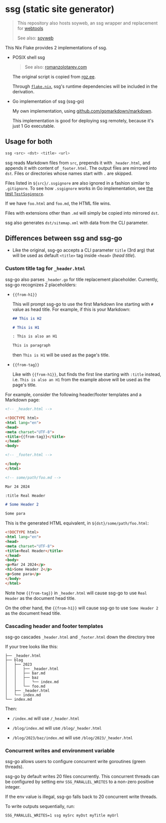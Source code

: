 # ssg (static site generator)

> This repository also hosts soyweb,
> an ssg wrapper and replacement for [webtools](https://github.com/soyart/webtools)
>
> See also: [soyweb](./soyweb/)

This Nix Flake provides 2 implementations of ssg.

- POSIX shell ssg

  > See also: [romanzolotarev.com](https://romanzolotarev.com/ssg.html)

  The original script is copied from [rgz.ee](https://romanzolotarev.com/bin/ssg).

  Through [`flake.nix`](./flake.nix), ssg's runtime dependencies will be included
  in the derivation.

- Go implementation of ssg (ssg-go)

  My own implementation, using [github.com/gomarkdown/markdown](https://github.com/gomarkdown/markdown).

  This implementation is good for deploying ssg remotely,
  because it's just 1 Go executable.

## Usage for both

```sh
ssg <src> <dst> <title> <url>
```

ssg reads Markdown files from `src`, prepends it with `_header.html`,
and appends it with content of `_footer.html`. The output files are mirrored
into `dst`. Files or directories whose names start with `.` are skipped.

Files listed in `${src}/.ssgignore` are also ignored in a fashion similar
to `.gitignore`. To see how `.ssgignore` works in Go implementation, see
[the test `TestSsgignore`](./ssg_test.go).

If we have `foo.html` and `foo.md`, the HTML file wins.

Files with extensions other than `.md` will simply be copied
into mirrored `dst`.

ssg also generates `dst/sitemap.xml` with data from the CLI parameter.

## Differences between ssg and ssg-go

- Like the original, ssg-go accepts a CLI parameter `title` (3rd arg)
that will be used as default `<title>` tag inside `<head>` (*head title*).

### Custom title tag for `_header.html`

ssg-go also parses `_header.go` for title replacement placeholder. Currently,
ssg-go recognizes 2 placeholders:

- `{{from-h1}}`

  This will prompt ssg-go to use the first Markdown line starting with `#` value as head title.
  For example, if this is your Markdown:

  ```markdown
  ## This is H2

  # This is H1

  : This is also an H1

  This is paragraph
  ```

  then `This is H1` will be used as the page's title.

- `{{from-tag}}`

  Like with `{{from-h1}}`, but finds the first line starting with `:title` instead,
  i.e. `This is also an H1` from the example above will be used as the page's title.

For example, consider the following header/footer templates and a Markdown page:

```html
<!-- _header.html -->

<!DOCTYPE html>
<html lang="en">
<head>
<meta charset="UTF-8">
<title>{{from-tag}}</title>
</head>
<body>
```

```html
<!-- _footer.html -->

</body>
</html>
 ```

```markdown
<!-- some/path/foo.md -->

Mar 24 2024

:title Real Header

# Some Header 2

Some para
```

This is the generated HTML equivalent, in `${dst}/some/path/foo.html`:

```html
<!DOCTYPE html>
<html lang="en">
<head>
<meta charset="UTF-8">
<title>Real Header</title>
</head>
<body>
<p>Mar 24 2024</p>
<h1>Some Header 2</p>
<p>Some para</p>
</body>
</html>
```

Note how `{{from-tag}}` in `_header.html` will cause ssg-go to use `Real Header`
as the document head title.

On the other hand, the `{{from-h1}}` will cause ssg-go to use `Some Header 2`
as the document head title.


### Cascading header and footer templates

ssg-go cascades `_header.html` and `_footer.html` down the directory tree

If your tree looks like this:

```
├── _header.html
├── blog
│   ├── 2023
│   │   ├── _header.html
│   │   ├── bar.md
│   │   ├── baz
│   │   │   └── index.md
│   │   └── foo.md
│   ├── _header.html
│   └── index.md
└── index.md  
```

Then:

- `/index.md` will use `/_header.html`

- `/blog/index.md` will use `/blog/_header.html`

- `/blog/2023/baz/index.md` will use `/blog/2023/_header.html`

### Concurrent writes and environment variable

ssg-go allows users to configure concurrent write goroutines (green threads).

ssg-go by default writes 20 files concurrently. This concurrent threads can
be configured by setting env `SSG_PARALLEL_WRITES` to a non-zero positive integer.

If the env value is illegal, ssg-go falls back to 20 concurrent write threads.

To write outputs sequentially, run:

```shell
SSG_PARALLEL_WRITES=1 ssg mySrc myDst myTitle myUrl
```


